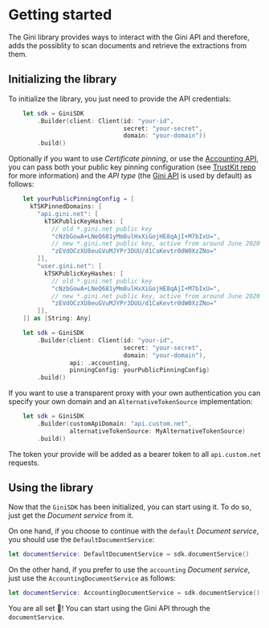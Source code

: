 Getting started
=============================

The Gini library provides ways to interact with the Gini API and therefore, adds the possiblity to scan documents and retrieve the extractions from them.

## Initializing the library

To initialize the library, you just need to provide the API credentials:

```swift
    let sdk = GiniSDK
        .Builder(client: Client(id: "your-id",
                                secret: "your-secret",
                                domain: "your-domain"))
        .build()
```

Optionally if you want to use _Certificate pinning_, or use the [Accounting API](https://accounting-api.gini.net/documentation/), you can pass both your public key pinning configuration (see [TrustKit repo](https://github.com/datatheorem/TrustKit) for more information) and the _API type_ (the [Gini API](http://developer.gini.net/gini-api/html/index.html) is used by default) as follows:

```swift
    let yourPublicPinningConfig = [
      kTSKPinnedDomains: [
        "api.gini.net": [
          kTSKPublicKeyHashes: [
            // old *.gini.net public key
            "cNzbGowA+LNeQ681yMm8ulHxXiGojHE8qAjI+M7bIxU=",
            // new *.gini.net public key, active from around June 2020
            "zEVdOCzXU8euGVuMJYPr3DUU/d1CaKevtr0dW0XzZNo="
        ]],
        "user.gini.net": [
          kTSKPublicKeyHashes: [
            // old *.gini.net public key
            "cNzbGowA+LNeQ681yMm8ulHxXiGojHE8qAjI+M7bIxU=",
            // new *.gini.net public key, active from around June 2020
            "zEVdOCzXU8euGVuMJYPr3DUU/d1CaKevtr0dW0XzZNo="
        ]],
    ]] as [String: Any]

    let sdk = GiniSDK
        .Builder(client: Client(id: "your-id",
                                secret: "your-secret",
                                domain: "your-domain"),
                 api: .accounting,
                 pinningConfig: yourPublicPinningConfig)
        .build()
```

If you want to use a transparent proxy with your own authentication you can specify your own domain and an `AlternativeTokenSource` implementation:

```swift
    let sdk = GiniSDK
        .Builder(customApiDomain: "api.custom.net", 
                 alternativeTokenSource: MyAlternativeTokenSource)
        .build()
```

The token your provide will be added as a bearer token to all `api.custom.net` requests.

## Using the library
Now that the `GiniSDK` has been initialized, you can start using it. To do so, just get the _Document service_ from it. 

On one hand, if you choose to continue with the `default` _Document service_, you should use the `DefaultDocumentService`:

```swift
let documentService: DefaultDocumentService = sdk.documentService()
```

On the other hand, if you prefer to use the `accounting` _Document service_, just use the `AccountingDocumentService` as follows:

```swift
let documentService: AccountingDocumentService = sdk.documentService()
```

You are all set 🚀! You can start using the Gini API through the `documentService`.
